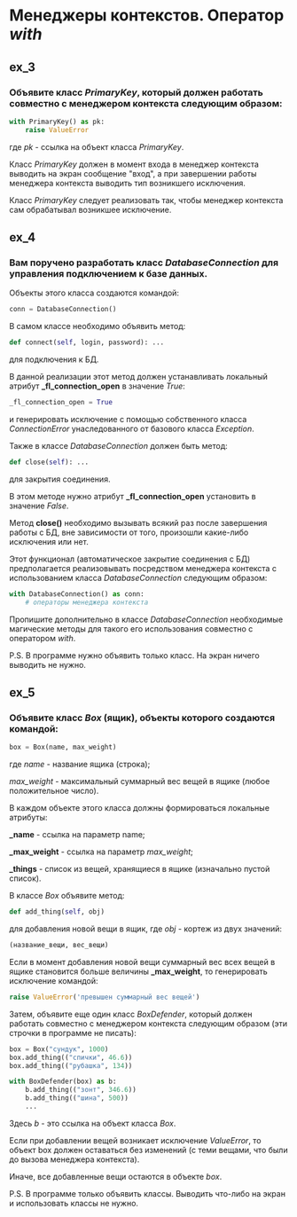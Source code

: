 # Менеджеры контекстов. Оператор _with_

## ex_3
### Объявите класс _PrimaryKey_, который должен работать совместно с менеджером контекста следующим образом:

```python
with PrimaryKey() as pk:
    raise ValueError
```

где _pk_ - ссылка на объект класса _PrimaryKey_.

Класс _PrimaryKey_ должен в момент входа в менеджер контекста выводить на экран сообщение "вход", а при завершении работы менеджера контекста выводить тип возникшего исключения. 

Класс _PrimaryKey_ следует реализовать так, чтобы менеджер контекста сам обрабатывал возникшее исключение.

## ex_4
### Вам поручено разработать класс _DatabaseConnection_ для управления подключением к базе данных.

Объекты этого класса создаются командой:

```python
conn = DatabaseConnection()
```

В самом классе необходимо объявить метод:

```python
def connect(self, login, password): ...
```

для подключения к БД.

В данной реализации этот метод должен устанавливать локальный атрибут **_fl_connection_open** в значение _True_:

```python
_fl_connection_open = True
```

и генерировать исключение с помощью собственного класса _ConnectionError_ унаследованного от базового класса _Exception_.

Также в классе _DatabaseConnection_ должен быть метод:

```python
def close(self): ...
```


для закрытия соединения.

В этом методе нужно атрибут **_fl_connection_open** установить в значение _False_.

Метод **close()** необходимо вызывать всякий раз после завершения работы с БД, вне зависимости от того, произошли какие-либо исключения или нет.

Этот функционал (автоматическое закрытие соединения с БД) предполагается реализовывать посредством менеджера контекста с использованием класса _DatabaseConnection_ следующим образом:

```python
with DatabaseConnection() as conn:
    # операторы менеджера контекста
```

Пропишите дополнительно в классе _DatabaseConnection_ необходимые магические методы для такого его использования совместно с оператором _with_.

P.S. В программе нужно объявить только класс. На экран ничего выводить не нужно.

## ex_5
### Объявите класс _Box_ (ящик), объекты которого создаются командой:

```python
box = Box(name, max_weight)
```

где _name_ - название ящика (строка);

_max_weight_ - максимальный суммарный вес вещей в ящике (любое положительное число). 

В каждом объекте этого класса должны формироваться локальные атрибуты:

**_name** - ссылка на параметр name;

**_max_weight** - ссылка на параметр _max_weight_;

**_things** - список из вещей, хранящиеся в ящике (изначально пустой список).

В классе _Box_ объявите метод:

```python
def add_thing(self, obj)
```

для добавления новой вещи в ящик, где _obj_ - кортеж из двух значений:

```python
(название_вещи, вес_вещи)
```

Если в момент добавления новой вещи суммарный вес всех вещей в ящике становится больше величины **_max_weight**, то генерировать исключение командой:

```python
raise ValueError('превышен суммарный вес вещей')
```

Затем, объявите еще один класс _BoxDefender_, который должен работать совместно с менеджером контекста следующим образом (эти строчки в программе не писать):

```python
box = Box("сундук", 1000)
box.add_thing(("спички", 46.6))
box.add_thing(("рубашка", 134))

with BoxDefender(box) as b:
    b.add_thing(("зонт", 346.6))
    b.add_thing(("шина", 500))
    ...
```

Здесь _b_ - это ссылка на объект класса _Box_.

Если при добавлении вещей возникает исключение _ValueError_, то объект box должен оставаться без изменений (с теми вещами, что были до вызова менеджера контекста).

Иначе, все добавленные вещи остаются в объекте _box_.

P.S. В программе только объявить классы. Выводить что-либо на экран и использовать классы не нужно.
